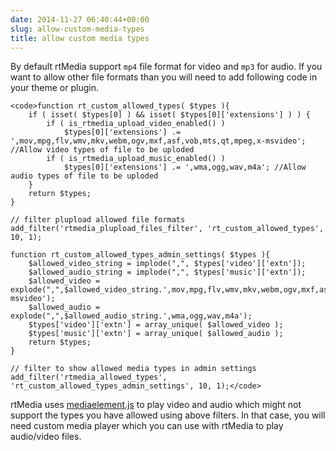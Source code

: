 ```yaml
---
date: 2014-11-27 06:40:44+00:00
slug: allow-custom-media-types
title: allow custom media types
---
```


By default rtMedia support `mp4` file format for video and `mp3` for audio. If you want to allow other file formats than you will need to add following code in your theme or plugin.


    
    <code>function rt_custom_allowed_types( $types ){
    	if ( isset( $types[0] ) && isset( $types[0]['extensions'] ) ) {
    		if ( is_rtmedia_upload_video_enabled() )
    			$types[0]['extensions'] .= ',mov,mpg,flv,wmv,mkv,webm,ogv,mxf,asf,vob,mts,qt,mpeg,x-msvideo'; //Allow video types of file to be uploded
    		if ( is_rtmedia_upload_music_enabled() )
    			$types[0]['extensions'] .= ',wma,ogg,wav,m4a'; //Allow audio types of file to be uploded
    	}
    	return $types;
    }
    
    // filter plupload allowed file formats
    add_filter('rtmedia_plupload_files_filter', 'rt_custom_allowed_types', 10, 1);
    
    function rt_custom_allowed_types_admin_settings( $types ){
    	$allowed_video_string = implode(",", $types['video']['extn']);
    	$allowed_audio_string = implode(",", $types['music']['extn']);
    	$allowed_video = explode(",",$allowed_video_string.',mov,mpg,flv,wmv,mkv,webm,ogv,mxf,asf,vob,mts,qt,mpeg,x-msvideo');
    	$allowed_audio = explode(",",$allowed_audio_string.',wma,ogg,wav,m4a');
    	$types['video']['extn'] = array_unique( $allowed_video );
    	$types['music']['extn'] = array_unique( $allowed_audio );
    	return $types;
    }
    
    // filter to show allowed media types in admin settings
    add_filter('rtmedia_allowed_types', 'rt_custom_allowed_types_admin_settings', 10, 1);</code>



rtMedia uses [mediaelement.js](http://mediaelementjs.com/) to play video and audio which might not support the types you have allowed using above filters. In that case, you will need custom media player which you can use with rtMedia to play audio/video files.
